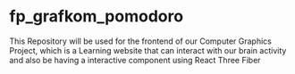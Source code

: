 # fp_grafkom_pomodoro
This Repository will be used for the frontend of our Computer Graphics Project, which is a Learning website that can interact with our brain activity and also be having a interactive component using React Three Fiber 
